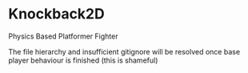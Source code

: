 # Knockback2D
 Physics Based Platformer Fighter

The file hierarchy and insufficient gitignore will be resolved once base player behaviour is finished (this is shameful)
